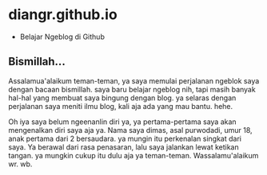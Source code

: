# diangr.github.io
- Belajar Ngeblog di Github 

## Bismillah...
Assalamua'alaikum teman-teman, ya saya memulai perjalanan ngeblok saya dengan bacaan bismillah.
saya baru belajar ngeblog nih, tapi masih banyak hal-hal yang membuat saya bingung dengan blog.
ya selaras dengan perjalanan saya meniti ilmu blog, kali aja ada yang mau bantu. hehe.

Oh iya saya belum ngeenanlin diri ya, ya pertama-pertama saya akan mengenalkan diri saya aja ya.
Nama saya dimas, asal purwodadi, umur 18, anak pertama dari 2 bersaudara. ya mungin itu perkenalan singkat dari saya.
Ya berawal dari rasa penasaran, lalu saya jalankan lewat ketikan tangan. ya mungkin cukup itu dulu aja ya teman-teman.
Wassalamu'alaikum wr. wb.
